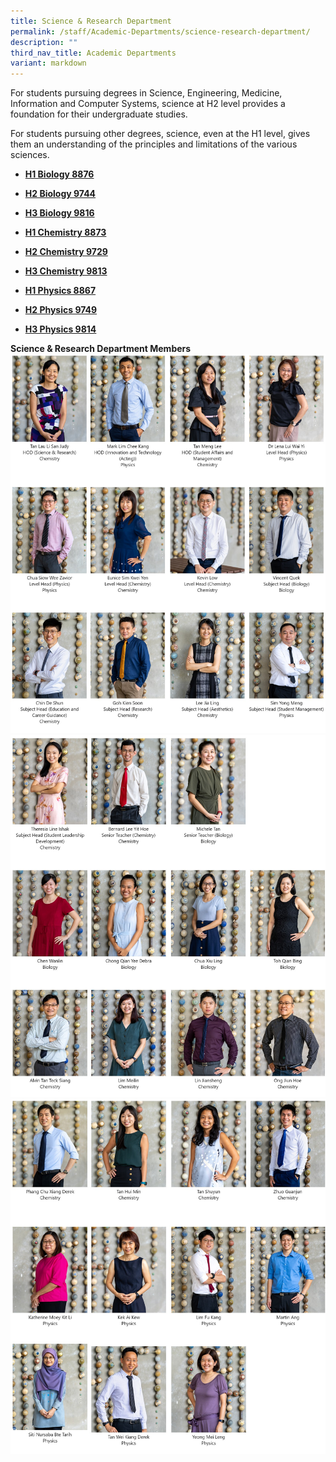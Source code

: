 ```yaml
---
title: Science & Research Department
permalink: /staff/Academic-Departments/science-research-department/
description: ""
third_nav_title: Academic Departments
variant: markdown
---
```

For students pursuing degrees in Science, Engineering, Medicine, Information and Computer Systems, science at H2 level provides a foundation for their undergraduate studies.

For students pursuing other degrees, science, even at the H1 level, gives them an understanding of the principles and limitations of the various sciences.

*   **[H1 Biology 8876](https://www.seab.gov.sg/docs/default-source/national-examinations/syllabus/alevel/2021syllabus/8876_y21_sy.pdf)**&nbsp;
*   **[H2 Biology 9744](https://www.seab.gov.sg/docs/default-source/national-examinations/syllabus/alevel/2021syllabus/9744_y21_sy.pdf)**
*   **[H3 Biology 9816](https://www.seab.gov.sg/docs/default-source/national-examinations/syllabus/alevel/2021syllabus/9816_y21_sy.pdf)**<br>

*   **[H1 Chemistry 8873](https://www.seab.gov.sg/docs/default-source/national-examinations/syllabus/alevel/2021syllabus/8873_y21_sy.pdf)**
*   **[H2 Chemistry 9729](https://www.seab.gov.sg/docs/default-source/national-examinations/syllabus/alevel/2021syllabus/9729_y21_sy.pdf)**
*   **[H3 Chemistry 9813](https://www.seab.gov.sg/docs/default-source/national-examinations/syllabus/alevel/2021syllabus/9813_y21_sy.pdf)**<br>

*   **[H1 Physics 8867](https://www.seab.gov.sg/docs/default-source/national-examinations/syllabus/alevel/2021syllabus/8867_y21_sy.pdf)**&nbsp;
*   **[H2 Physics 9749](https://www.seab.gov.sg/docs/default-source/national-examinations/syllabus/alevel/2021syllabus/9749_y21_sy.pdf)**
*   **[H3 Physics 9814](https://www.seab.gov.sg/docs/default-source/national-examinations/syllabus/alevel/2021syllabus/9814_y21_sy.pdf)**

**Science &amp; Research Department Members**
![Science Department Staff](/images/Science_Dept_1.jpg)
![Science Department Staff](/images/Science_Dept_2.jpg)
![Science Department Staff](/images/Science_Dept_3.jpg)
